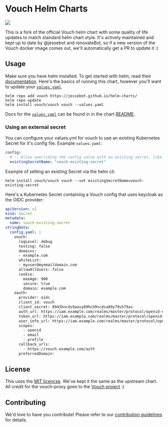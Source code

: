 # Vouch Helm Charts
<a href="https://github.com/jessebot/vouch-helm-chart/releases"><img src="https://img.shields.io/github/v/release/jessebot/vouch-helm-chart?style=plastic&labelColor=blue&color=green&logo=GitHub&logoColor=white"></a>

This is a fork of the official Vouch helm chart with some quality of life updates to match standard helm chart style. It's actively maintained and kept up to date by @jessebot and renovateBot, so if a new version of the Vouch docker image comes out, we'll automatically get a PR to update it :)

## Usage

Make sure you have helm installed. To get started with helm, read their [documentation](https://helm.sh/docs/).
Here's the basics of running this chart, however you'll want to update your [`values.yaml`](./charts/vouch/values.yaml).

```console
helm repo add vouch https://jessebot.github.io/helm-charts/
helm repo update
helm install vouch/vouch vouch --values.yaml
```

Docs for the [`values.yaml`](./charts/vouch/values.yaml) can be found in in the chart [README](./charts/vouch/README.md).

### Using an external secret

You can configure your values.yml for vouch to use an existing Kubernetes Secret for it's config file. Example `values.yaml`:

```yaml
config:
  # -- Allow overriding the config value with an existing secret, like a sealed secret
  existingSecretName: "vouch-existing-secret"
```

Example of setting an existing Secret via the helm cli:

```console
helm install vouch/vouch vouch --set existingSecretName=vouch-existing-secret
```

Here's a Kubernetes Secret containing a Vouch config that uses keycloak as the OIDC provider:

```yaml
apiVersion: v1
kind: Secret
metadata:
  name: vouch-existing-secret
stringData:
  config.yaml: |
    vouch:
      logLevel: debug
      testing: false
      domains:
      - example.com
      whiteList:
      - myuser@myemaildomain.com
      allowAllUsers: false
      cookie:
        maxAge: 900
        secure: true
        domain: example.com
    oauth:
      provider: oidc
      client_id: vouch
      client_secret: 8943hncds9aavy89hn39ncdsa89y79vh79as 
      auth_url: https://iam.example.com/realms/master/protocol/openid-connect/auth
      token_url: https://iam.example.com/realms/master/protocol/openid-connect/token
      user_info_url: https://iam.example.com/realms/master/protocol/openid-connect/userinfo
      scopes:
        - openid
        - email
        - profile
      callback_urls:
        - https://vouch.example.com/auth
      preferredDomain:
```

## License
This uses the [MIT licencse](./LICENSE). We've kept it the same as the upstream chart. All credit for the vouch-proxy goes to the [Vouch project](https://github.com/vouch) :)

## Contributing
We'd love to have you contribute! Please refer to our [contribution guidelines](./CONTRIBUTING.md) for details.
